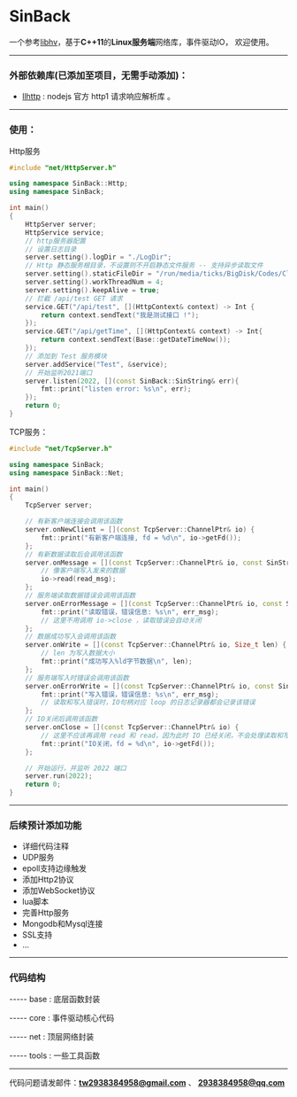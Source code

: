 # SinBack

一个参考[libhv](https://github.com\/ithewei/libhv)，基于**C++11**的**Linux服务端**网络库，事件驱动IO， 欢迎使用。

---

### 外部依赖库(已添加至项目，无需手动添加)：
 - [llhttp](https://github.com/nodejs/llhttp) : nodejs 官方 http1 请求响应解析库 。

---

### 使用：

Http服务
```cpp
#include "net/HttpServer.h"

using namespace SinBack::Http;
using namespace SinBack;

int main()
{
    HttpServer server;
    HttpService service;
    // http服务器配置
    // 设置日志目录
    server.setting().logDir = "./LogDir";
    // Http 静态服务根目录，不设置则不开启静态文件服务 -- 支持异步读取文件
    server.setting().staticFileDir = "/run/media/ticks/BigDisk/Codes/Clion/Me/SinBack";
    server.setting().workThreadNum = 4;
    server.setting().keepAlive = true;
    // 拦截 /api/test GET 请求
    service.GET("/api/test", [](HttpContext& context) -> Int {
        return context.sendText("我是测试接口 !");
    });
    service.GET("/api/getTime", [](HttpContext& context) -> Int{
        return context.sendText(Base::getDateTimeNow());
    });
    // 添加到 Test 服务模块
    server.addService("Test", &service);
    // 开始监听2021端口
    server.listen(2022, [](const SinBack::SinString& err){
        fmt::print("listen error: %s\n", err);
    });
    return 0;
}
```

TCP服务：
```cpp
#include "net/TcpServer.h"

using namespace SinBack;
using namespace SinBack::Net;

int main()
{
    TcpServer server;

    // 有新客户端连接会调用该函数
    server.onNewClient = [](const TcpServer::ChannelPtr& io) {
        fmt::print("有新客户端连接, fd = %d\n", io->getFd());
    };
    // 有新数据读取后会调用该函数
    server.onMessage = [](const TcpServer::ChannelPtr& io, const SinString& read_msg) {
        // 像客户端写入发来的数据
        io->read(read_msg);
    };
    // 服务端读取数据错误会调用该函数
    server.onErrorMessage = [](const TcpServer::ChannelPtr& io, const SinString& err_msg) {
        fmt::print("读取错误，错误信息: %s\n", err_msg);
        // 这里不用调用 io->close ，读取错误会自动关闭
    };
    // 数据成功写入会调用该函数
    server.onWrite = [](const TcpServer::ChannelPtr& io, Size_t len) {
        // len 为写入数据大小
        fmt::print("成功写入%ld字节数据\n", len);
    };
    // 服务端写入时错误会调用该函数
    server.onErrorWrite = [](const TcpServer::ChannelPtr& io, const SinString& err_msg) {
        fmt::print("写入错误，错误信息: %s\n", err_msg);
        // 读取和写入错误时，IO句柄对应 loop 的日志记录器都会记录该错误
    };
    // IO关闭后调用该函数
    server.onClose = [](const TcpServer::ChannelPtr& io) {
        // 这里不应该再调用 read 和 read，因为此时 IO 已经关闭，不会处理读取和写入事件
        fmt::print("IO关闭，fd = %d\n", io->getFd());
    };

    // 开始运行，并监听 2022 端口
    server.run(2022);
    return 0;
}
```

---

### 后续预计添加功能
- 详细代码注释
- UDP服务
- epoll支持边缘触发
- 添加Http2协议
- 添加WebSocket协议
- lua脚本
- 完善Http服务
- Mongodb和Mysql连接
- SSL支持
- ...
---

### 代码结构

----- base :  底层函数封装

----- core : 事件驱动核心代码

----- net : 顶层网络封装

----- tools : 一些工具函数

---


代码问题请发邮件：**tw2938384958@gmail.com** 、 **2938384958@qq.com**